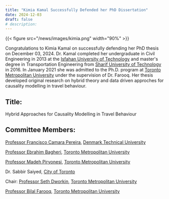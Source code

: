 ```yaml
---
title: "Kimia Kamal Successfully Defended her PhD Dissertation"
date: 2024-12-03
draft: false
# description:
---
```

{{< figure src="/news/images/kimia.png" width="90%" >}}


<!--more-->

Congratulations to Kimia Kamal on successfully defending her PhD thesis on December 03, 2024. Dr. Kamal completed her undergraduate in Civil Engineering in 2013 at the [Isfahan University of Technology](https://english.iut.ac.ir/) and master's degree in Transportation Engineering from [Sharif University of Technology](https://en.sharif.ir/) in 2016. In January 2021 she was admitted to the Ph.D. program at [Toronto Metropolitan University](https://www.torontomu.ca/) under the supervision of Dr. Farooq. Her thesis developed original research on hybrid theory and data driven approches for causality modelling in travel behaviour. 


## Title: 

Hybrid Approaches for Causality Modelling in Travel Behaviour

## Committee Members:
  [Professor Francisco Camara Pereira](https://orbit.dtu.dk/en/persons/francisco-c-p-d-camara-pereira), [Denmark Technical University](https://dtu.dk)
  
  [Professor Ebrahim Bagheri](https://www.torontomu.ca/electrical-computer-biomedical/people/faculty/ebrahim-bagheri/), [Toronto Metropolitan University](https://www.torontomu.ca/)
  
  [Professor Madeh Piryonesi](https://www.torontomu.ca/civil/people/faculty/madeh-piryonesi/), [Toronto Metropolitan University](https://www.torontomu.ca/)

  Dr. Sabbir Saiyed, [City of Toronto](https://www.toronto.ca)

  Chair: [Professor Seth Dworkin](https://www.torontomu.ca/mechanical-industrial-mechatronics/people/faculty/seth-dworkin/), [Toronto Metropolitan University](https://www.torontomu.ca/)

  [Professor Bilal Farooq](https://www.torontomu.ca/civil/people/faculty/bilal-farooq/), [Toronto Metropolitan University](https://www.torontomu.ca/)

